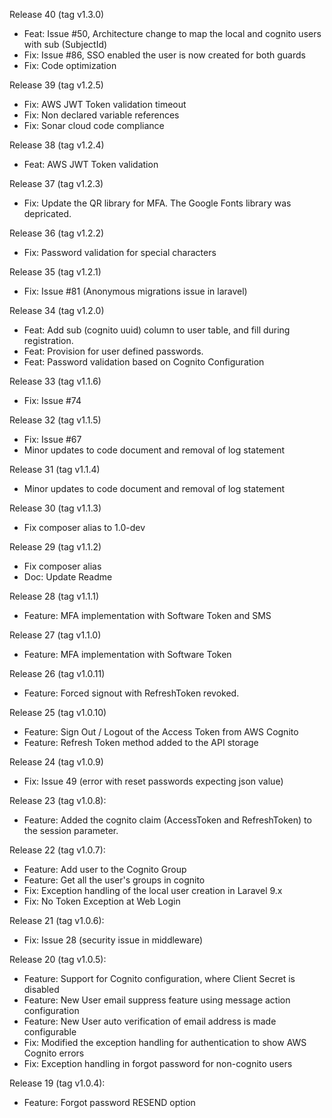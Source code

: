 Release 40 (tag v1.3.0)
 - Feat: Issue #50, Architecture change to map the local and cognito users with sub (SubjectId)
 - Fix: Issue #86, SSO enabled the user is now created for both guards
 - Fix: Code optimization 

Release 39 (tag v1.2.5)
 - Fix: AWS JWT Token validation timeout
 - Fix: Non declared variable references
 - Fix: Sonar cloud code compliance

Release 38 (tag v1.2.4)
 - Feat: AWS JWT Token validation

Release 37 (tag v1.2.3)
 - Fix: Update the QR library for MFA. The Google Fonts library was depricated.

Release 36 (tag v1.2.2)
 - Fix: Password validation for special characters

Release 35 (tag v1.2.1)
 - Fix: Issue #81 (Anonymous migrations issue in laravel)

Release 34 (tag v1.2.0)
 - Feat: Add sub (cognito uuid) column to user table, and fill during registration.
 - Feat: Provision for user defined passwords.
 - Feat: Password validation based on Cognito Configuration

Release 33 (tag v1.1.6)
 - Fix: Issue #74

Release 32 (tag v1.1.5)
 - Fix: Issue #67
 - Minor updates to code document and removal of log statement

Release 31 (tag v1.1.4)
 - Minor updates to code document and removal of log statement

Release 30 (tag v1.1.3)
 - Fix composer alias to 1.0-dev

Release 29 (tag v1.1.2)
 - Fix composer alias 
 - Doc: Update Readme
 
 Release 28 (tag v1.1.1)
 - Feature: MFA implementation with Software Token and SMS
 
 Release 27 (tag v1.1.0)
 - Feature: MFA implementation with Software Token

Release 26 (tag v1.0.11)
 - Feature: Forced signout with RefreshToken revoked.

Release 25 (tag v1.0.10)
 - Feature: Sign Out / Logout of the Access Token from AWS Cognito
 - Feature: Refresh Token method added to the API storage

Release 24 (tag v1.0.9)
 - Fix: Issue 49 (error with reset passwords expecting json value)

Release 23 (tag v1.0.8):
 - Feature: Added the cognito claim (AccessToken and RefreshToken) to the session parameter.
 
Release 22 (tag v1.0.7):
 - Feature: Add user to the Cognito Group
 - Feature: Get all the user's groups in cognito
 - Fix: Exception handling of the local user creation in Laravel 9.x
 - Fix: No Token Exception at Web Login

Release 21 (tag v1.0.6): 
 - Fix: Issue 28 (security issue in middleware)

Release 20 (tag v1.0.5):
 - Feature: Support for Cognito configuration, where Client Secret is disabled
 - Feature: New User email suppress feature using message action configuration
 - Feature: New User auto verification of email address is made configurable
 - Fix: Modified the exception handling for authentication to show AWS Cognito errors
 - Fix: Exception handling in forgot password for non-cognito users 

Release 19 (tag v1.0.4): 
 - Feature: Forgot password RESEND option